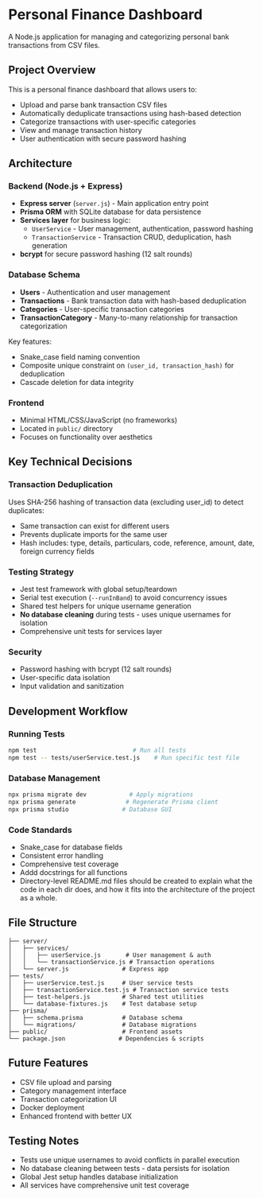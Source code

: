 # Personal Finance Dashboard

A Node.js application for managing and categorizing personal bank transactions from CSV files.

## Project Overview

This is a personal finance dashboard that allows users to:
- Upload and parse bank transaction CSV files
- Automatically deduplicate transactions using hash-based detection
- Categorize transactions with user-specific categories
- View and manage transaction history
- User authentication with secure password hashing

## Architecture

### Backend (Node.js + Express)
- **Express server** (`server.js`) - Main application entry point
- **Prisma ORM** with SQLite database for data persistence
- **Services layer** for business logic:
  - `UserService` - User management, authentication, password hashing
  - `TransactionService` - Transaction CRUD, deduplication, hash generation
- **bcrypt** for secure password hashing (12 salt rounds)

### Database Schema
- **Users** - Authentication and user management
- **Transactions** - Bank transaction data with hash-based deduplication
- **Categories** - User-specific transaction categories
- **TransactionCategory** - Many-to-many relationship for transaction categorization

Key features:
- Snake_case field naming convention
- Composite unique constraint on `(user_id, transaction_hash)` for deduplication
- Cascade deletion for data integrity

### Frontend
- Minimal HTML/CSS/JavaScript (no frameworks)
- Located in `public/` directory
- Focuses on functionality over aesthetics

## Key Technical Decisions

### Transaction Deduplication
Uses SHA-256 hashing of transaction data (excluding user_id) to detect duplicates:
- Same transaction can exist for different users
- Prevents duplicate imports for the same user
- Hash includes: type, details, particulars, code, reference, amount, date, foreign currency fields

### Testing Strategy
- Jest test framework with global setup/teardown
- Serial test execution (`--runInBand`) to avoid concurrency issues
- Shared test helpers for unique username generation
- **No database cleaning** during tests - uses unique usernames for isolation
- Comprehensive unit tests for services layer

### Security
- Password hashing with bcrypt (12 salt rounds)
- User-specific data isolation
- Input validation and sanitization

## Development Workflow

### Running Tests
```bash
npm test                           # Run all tests
npm test -- tests/userService.test.js    # Run specific test file
```

### Database Management
```bash
npx prisma migrate dev            # Apply migrations
npx prisma generate              # Regenerate Prisma client
npx prisma studio               # Database GUI
```

### Code Standards
- Snake_case for database fields
- Consistent error handling
- Comprehensive test coverage
- Addd docstrings for all functions
- Directory-level README.md files should be created to explain what the code in each dir does, and
  how it fits into the architecture of the project as a whole.

## File Structure
```
├── server/
│   ├── services/
│   │   ├── userService.js       # User management & auth
│   │   └── transactionService.js # Transaction operations
│   └── server.js               # Express app
├── tests/
│   ├── userService.test.js     # User service tests
│   ├── transactionService.test.js # Transaction service tests
│   ├── test-helpers.js         # Shared test utilities
│   └── database-fixtures.js    # Test database setup
├── prisma/
│   ├── schema.prisma           # Database schema
│   └── migrations/             # Database migrations
├── public/                     # Frontend assets
└── package.json               # Dependencies & scripts
```

## Future Features
- CSV file upload and parsing
- Category management interface
- Transaction categorization UI
- Docker deployment
- Enhanced frontend with better UX

## Testing Notes
- Tests use unique usernames to avoid conflicts in parallel execution
- No database cleaning between tests - data persists for isolation
- Global Jest setup handles database initialization
- All services have comprehensive unit test coverage
